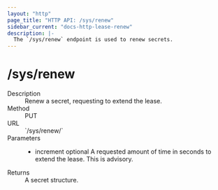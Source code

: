 ```yaml
---
layout: "http"
page_title: "HTTP API: /sys/renew"
sidebar_current: "docs-http-lease-renew"
description: |-
  The `/sys/renew` endpoint is used to renew secrets.
---
```


# /sys/renew

<dl>
  <dt>Description</dt>
  <dd>
    Renew a secret, requesting to extend the lease.
  </dd>

  <dt>Method</dt>
  <dd>PUT</dd>

  <dt>URL</dt>
  <dd>`/sys/renew/<lease id>`</dd>

  <dt>Parameters</dt>
  <dd>
    <ul>
      <li>
        <span class="param">increment</span>
        <span class="param-flags">optional</span>
        A requested amount of time in seconds to extend the lease.
        This is advisory.
      </li>
    </ul>
  </dd>

  <dt>Returns</dt>
  <dd>A secret structure.
  </dd>
</dl>
